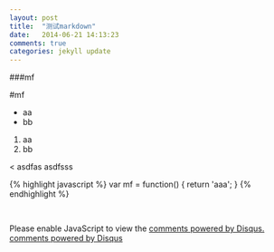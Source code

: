 ```yaml
---
layout: post
title:  "测试markdown"
date:   2014-06-21 14:13:23
comments: true
categories: jekyll update
---
```


###mf

#mf

* aa
* bb

1. aa
2. bb

< asdfas
asdfsss

{% highlight javascript %}
var mf = function() {
    return 'aaa';
}
{% endhighlight %}

<div style="height: 30px"></div>

<div id="disqus_thread"></div>
<script type="text/javascript">
    /* * * CONFIGURATION VARIABLES: EDIT BEFORE PASTING INTO YOUR WEBPAGE * * */
    var disqus_shortname = 'murphy58'; // required: replace example with your forum shortname

    /* * * DON'T EDIT BELOW THIS LINE * * */
    (function() {
        var dsq = document.createElement('script'); dsq.type = 'text/javascript'; dsq.async = true;
        dsq.src = '//' + disqus_shortname + '.disqus.com/embed.js';
        (document.getElementsByTagName('head')[0] || document.getElementsByTagName('body')[0]).appendChild(dsq);
    })();
</script>
<noscript>Please enable JavaScript to view the <a href="http://disqus.com/?ref_noscript">comments powered by Disqus.</a></noscript>
<a href="http://disqus.com" class="dsq-brlink">comments powered by <span class="logo-disqus">Disqus</span></a>

